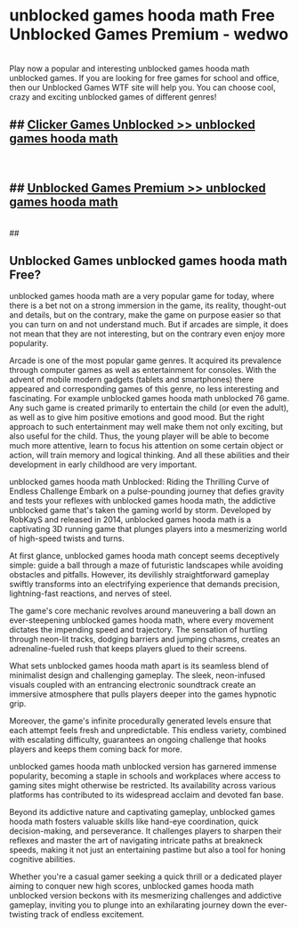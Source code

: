 # unblocked games hooda math  Free Unblocked Games Premium - wedwo <br>
<br>
Play now a popular and interesting unblocked games hooda math unblocked games. If you are looking for free games for school and office, then our Unblocked Games WTF site will help you. You can choose cool, crazy and exciting unblocked games of different genres!


## ##  [Clicker Games Unblocked >> unblocked games hooda math](http://freeplayer.one?title=unblocked_games_hooda_math&ref=UGames)
  <br>

##  ## [Unblocked Games Premium >> unblocked games hooda math](http://freeplayer.one?title=unblocked_games_hooda_math&ref=UGames)
  <br>
  ##



## Unblocked Games unblocked games hooda math Free?

unblocked games hooda math are a very popular game for today, where there is a bet not on a strong immersion in the game, its reality, thought-out and details, but on the contrary, make the game on purpose easier so that you can turn on and not understand much. But if arcades are simple, it does not mean that they are not interesting, but on the contrary even enjoy more popularity.

Arcade is one of the most popular game genres. It acquired its prevalence through computer games as well as entertainment for consoles. With the advent of mobile modern gadgets (tablets and smartphones) there appeared and corresponding games of this genre, no less interesting and fascinating. For example unblocked games hooda math unblocked 76 game. Any such game is created primarily to entertain the child (or even the adult), as well as to give him positive emotions and good mood. But the right approach to such entertainment may well make them not only exciting, but also useful for the child. Thus, the young player will be able to become much more attentive, learn to focus his attention on some certain object or action, will train memory and logical thinking. And all these abilities and their development in early childhood are very important.

unblocked games hooda math Unblocked: Riding the Thrilling Curve of Endless Challenge
Embark on a pulse-pounding journey that defies gravity and tests your reflexes with unblocked games hooda math, the addictive unblocked game that's taken the gaming world by storm. Developed by RobKayS and released in 2014, unblocked games hooda math is a captivating 3D running game that plunges players into a mesmerizing world of high-speed twists and turns.

At first glance, unblocked games hooda math concept seems deceptively simple: guide a ball through a maze of futuristic landscapes while avoiding obstacles and pitfalls. However, its devilishly straightforward gameplay swiftly transforms into an electrifying experience that demands precision, lightning-fast reactions, and nerves of steel.

The game's core mechanic revolves around maneuvering a ball down an ever-steepening unblocked games hooda math, where every movement dictates the impending speed and trajectory. The sensation of hurtling through neon-lit tracks, dodging barriers and jumping chasms, creates an adrenaline-fueled rush that keeps players glued to their screens.

What sets unblocked games hooda math apart is its seamless blend of minimalist design and challenging gameplay. The sleek, neon-infused visuals coupled with an entrancing electronic soundtrack create an immersive atmosphere that pulls players deeper into the games hypnotic grip.

Moreover, the game's infinite procedurally generated levels ensure that each attempt feels fresh and unpredictable. This endless variety, combined with escalating difficulty, guarantees an ongoing challenge that hooks players and keeps them coming back for more.

unblocked games hooda math unblocked version has garnered immense popularity, becoming a staple in schools and workplaces where access to gaming sites might otherwise be restricted. Its availability across various platforms has contributed to its widespread acclaim and devoted fan base.

Beyond its addictive nature and captivating gameplay, unblocked games hooda math fosters valuable skills like hand-eye coordination, quick decision-making, and perseverance. It challenges players to sharpen their reflexes and master the art of navigating intricate paths at breakneck speeds, making it not just an entertaining pastime but also a tool for honing cognitive abilities.

Whether you're a casual gamer seeking a quick thrill or a dedicated player aiming to conquer new high scores, unblocked games hooda math unblocked version beckons with its mesmerizing challenges and addictive gameplay, inviting you to plunge into an exhilarating journey down the ever-twisting track of endless excitement.
